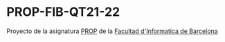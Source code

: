 # PROP-FIB-QT21-22
Proyecto de la asignatura [PROP](https://www.fib.upc.edu/estudis/graus/grau-en-enginyeria-informatica/pla-destudis/assignatures/PROP) de la [Facultad d'Informatica de Barcelona](https://www.fib.upc.edu/en)
